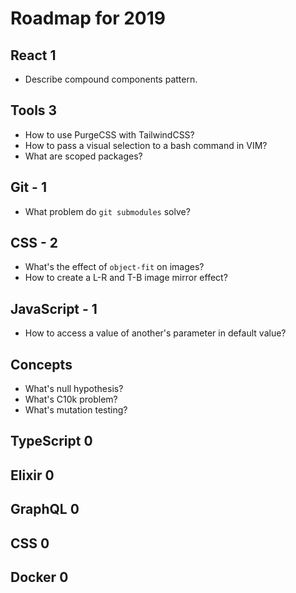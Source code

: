 # Roadmap for 2019

## React 1
- Describe compound components pattern.

## Tools 3
- How to use PurgeCSS with TailwindCSS?
- How to pass a visual selection to a bash command in VIM?
- What are scoped packages?

## Git - 1
- What problem do `git submodules` solve?

## CSS - 2
- What's the effect of `object-fit` on images?
- How to create a L-R and T-B image mirror effect?

## JavaScript - 1
- How to access a value of another's parameter in default value?

## Concepts
- What's null hypothesis?
- What's C10k problem?
- What's mutation testing?

## TypeScript 0
## Elixir 0
## GraphQL 0
## CSS 0
## Docker 0
